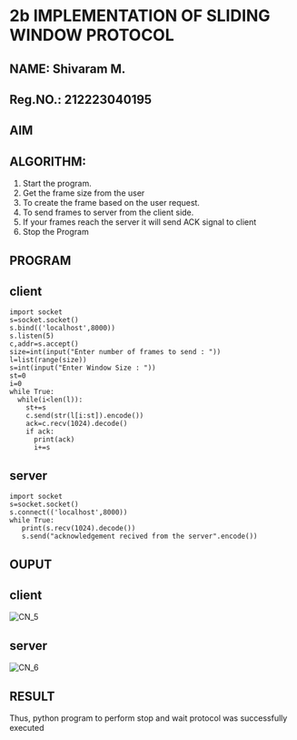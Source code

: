 # 2b IMPLEMENTATION OF SLIDING WINDOW PROTOCOL
## NAME: Shivaram M.
## Reg.NO.: 212223040195
## AIM
## ALGORITHM:
1. Start the program.
2. Get the frame size from the user
3. To create the frame based on the user request.
4. To send frames to server from the client side.
5. If your frames reach the server it will send ACK signal to client
6. Stop the Program
## PROGRAM
## client
```
import socket
s=socket.socket()
s.bind(('localhost',8000))
s.listen(5)
c,addr=s.accept()
size=int(input("Enter number of frames to send : "))
l=list(range(size))
s=int(input("Enter Window Size : "))
st=0
i=0
while True:
  while(i<len(l)):
    st+=s
    c.send(str(l[i:st]).encode())
    ack=c.recv(1024).decode()
    if ack:
      print(ack)
      i+=s
```
## server
```
import socket
s=socket.socket()
s.connect(('localhost',8000))
while True: 
   print(s.recv(1024).decode())
   s.send("acknowledgement recived from the server".encode())
```
## OUPUT
## client

![CN_5](https://github.com/user-attachments/assets/d8e54bd2-3dc3-4cbb-a320-aa2cc6e7ba32)
## server

![CN_6](https://github.com/user-attachments/assets/91626f43-f7b3-4f8e-a686-6156ac5ba622)

## RESULT
Thus, python program to perform stop and wait protocol was successfully executed
